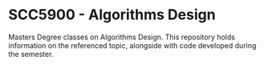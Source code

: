 # SCC5900 - Algorithms Design

Masters Degree classes on Algorithms Design. This repository holds information on the referenced topic, alongside with code developed during the semester.
